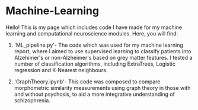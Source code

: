 # Machine-Learning

Hello! This is my page which includes code I have made for my machine learning and computational neuroscience modules. Here, you will find: 

1) 'ML_pipeline.py'- The code which was used for my machine learning report, where I aimed to use supervised learning to classify patients into Alzehimer's or non-Alzheimer's based on grey matter features. I tested a number of classification algorithms, including ExtraTrees, Logistic regression and K-Nearest neighbours.

2) 'GraphTheory.ipynb'- This code was composed to compare morphometric similarity measurements using graph theory in those with and without psychosis, to aid a more integrative understanding of schizophrenia. 
